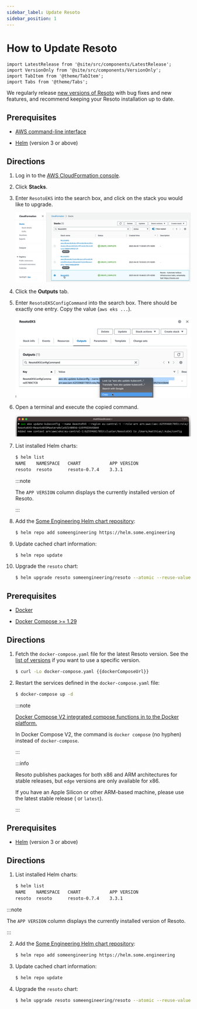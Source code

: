 ```yaml
---
sidebar_label: Update Resoto
sidebar_position: 1
---
```


# How to Update Resoto

```mdx-code-block
import LatestRelease from '@site/src/components/LatestRelease';
import VersionOnly from '@site/src/components/VersionOnly';
import TabItem from '@theme/TabItem';
import Tabs from '@theme/Tabs';
```

We regularly release [new versions of Resoto](/releases) with bug fixes and new features, and recommend keeping your Resoto installation up to date.

<Tabs groupId="install-method">
<TabItem value="aws" label="Amazon Web Services">

## Prerequisites

- [AWS command-line interface](https://aws.amazon.com/cli)

- [Helm](https://helm.sh) (version 3 or above)

## Directions

1. Log in to the [AWS CloudFormation console](https://console.aws.amazon.com/cloudformation).

2. Click **Stacks**.

3. Enter `ResotoEKS` into the search box, and click on the stack you would like to upgrade.

   ![Cloudformation Stacks](./img/cf-stack.png)

4. Click the **Outputs** tab.

5. Enter `ResotoEKSConfigCommand` into the search box. There should be exactly one entry. Copy the value (`aws eks ...`).

   ![Cloudformation Stacks](./img/cf-output.png)

6. Open a terminal and execute the copied command.

   ![Cloudformation Stacks](./img/k8s-access.png)

7. List installed Helm charts:

   ```bash
   $ helm list
   ​NAME  	NAMESPACE	CHART       	APP VERSION
   ​resoto	resoto   	resoto-0.7.4	3.3.1
   ```

   :::note

   The `APP VERSION` column displays the currently installed version of Resoto.

   :::

8. Add the [Some Engineering Helm chart repository](https://helm.some.engineering):

   ```bash
   $ helm repo add someengineering https://helm.some.engineering
   ```

9. Update cached chart information:

   ```bash
   $ helm repo update
   ```

10. Upgrade the `resoto` chart:

    ```bash
    $ helm upgrade resoto someengineering/resoto --atomic --reuse-values --set image.tag={{imageTag}}
    ```

</TabItem>
<TabItem value="docker" label="Docker">

## Prerequisites

- [Docker](https://docs.docker.com/get-started#download-and-install-docker)

- [Docker Compose >= 1.29](https://docs.docker.com/compose/install)

## Directions

1. Fetch the `docker-compose.yaml` file for the latest Resoto version. See the [list of versions](https://github.com/someengineering/resoto/releases) if you want to use a specific version.

   ```bash
   $ curl -Lo docker-compose.yaml {{dockerComposeUrl}}
   ```

2. Restart the services defined in the `docker-compose.yaml` file:

   ```bash
   $ docker-compose up -d
   ```

   :::note

   [Docker Compose V2 integrated compose functions in to the Docker platform.](https://docs.docker.com/compose/#compose-v2-and-the-new-docker-compose-command)

   In Docker Compose V2, the command is `docker compose` (no hyphen) instead of `docker-compose`.

   :::

   <VersionOnly allowed="current">

   :::info

   Resoto publishes packages for both x86 and ARM architectures for stable releases, but `edge` versions are only available for x86.

   If you have an Apple Silicon or other ARM-based machine, please use the latest stable release (<LatestRelease /> or `latest`).

   :::

   </VersionOnly>

</TabItem>
<TabItem value="kubernetes" label="Kubernetes">

## Prerequisites

- [Helm](https://helm.sh) (version 3 or above)

## Directions

1. List installed Helm charts:

   ```bash
   $ helm list
   ​NAME  	NAMESPACE	CHART       	APP VERSION
   ​resoto	resoto   	resoto-0.7.4	3.3.1
   ```

:::note

The `APP VERSION` column displays the currently installed version of Resoto.

:::

2. Add the [Some Engineering Helm chart repository](https://helm.some.engineering):

   ```bash
   $ helm repo add someengineering https://helm.some.engineering
   ```

3. Update cached chart information:

   ```bash
   $ helm repo update
   ```

4. Upgrade the `resoto` chart:

   ```bash
   $ helm upgrade resoto someengineering/resoto --atomic --reuse-values --set image.tag={{imageTag}}
   ```

</TabItem>

</Tabs>
